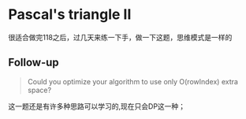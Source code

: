 # Pascal's triangle II
很适合做完118之后，过几天来练一下手，做一下这题，思维模式是一样的


## Follow-up
> Could you optimize your algorithm to use only O(rowIndex) extra space?


这一题还是有许多种思路可以学习的,现在只会DP这一种；

